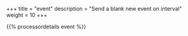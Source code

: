 +++
title = "event"
description = "Send a blank new event on interval"
weight = 10
+++

{{% processordetails event %}}